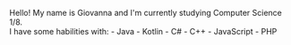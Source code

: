 Hello! My name is Giovanna and I'm currently studying Computer Science 1/8. 
<br>
I have some habilities with:
      - Java
      - Kotlin
      - C#
      - C++
      - JavaScript
      - PHP
      
     

 
